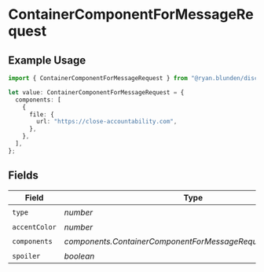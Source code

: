 # ContainerComponentForMessageRequest

## Example Usage

```typescript
import { ContainerComponentForMessageRequest } from "@ryan.blunden/discord-sdk/models/components";

let value: ContainerComponentForMessageRequest = {
  components: [
    {
      file: {
        url: "https://close-accountability.com",
      },
    },
  ],
};
```

## Fields

| Field                                                        | Type                                                         | Required                                                     | Description                                                  |
| ------------------------------------------------------------ | ------------------------------------------------------------ | ------------------------------------------------------------ | ------------------------------------------------------------ |
| `type`                                                       | *number*                                                     | :heavy_check_mark:                                           | N/A                                                          |
| `accentColor`                                                | *number*                                                     | :heavy_minus_sign:                                           | N/A                                                          |
| `components`                                                 | *components.ContainerComponentForMessageRequestComponents*[] | :heavy_check_mark:                                           | N/A                                                          |
| `spoiler`                                                    | *boolean*                                                    | :heavy_minus_sign:                                           | N/A                                                          |